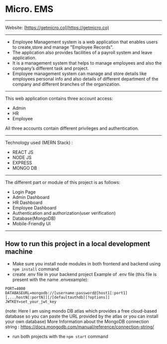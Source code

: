 # Micro. EMS

---

Website: [https://getmicro.co](https://getmicro.co)

---

- Employee Management system is a web application that enables users to create,store and manage "Employee Records".
- The application also provides facilities of a payroll system and leave application.
- It is a management system that helps to manage employees and also the company’s different task and project.
- Employee management system can manage and store details like employees personal info and also details of different department of the company and different branches of the organization.

---

This web application contains three account access:

- Admin
- HR
- Employee

All three accounts contain different privileges and authentication.

---

Technology used (MERN Stack) :

- REACT JS
- NODE JS
- EXPRESS
- MONGO DB

---

The different part or module of this project is as follows:

- Login Page
- Admin Dashboard
- HR Dashboard
- Employee Dashboard
- Authentication and authorization(user verification)
- Database(MongoDB)
- Mobile-Friendly UI

---

## How to run this project in a local development machine

- Make sure you install node modules in both frontend and backend using `npm install` command
- create .env file in your backend project
  Example of .env file (this file is present with the name .envexample):

```
PORT=4000
DATABASEURL=mongodb://[username:password@]host1[:port1][,...hostN[:portN]][/[defaultauthdb][?options]]
JWTKEY=set_your_jwt_key
```

(note: Here I am using mondo DB atlas which provides a free cloud-based database so you can paste the URL provided by the atlas or you can install your own database)
More Information about the MongoDB connection string : https://docs.mongodb.com/manual/reference/connection-string/

- run both projects with the `npm start` command
